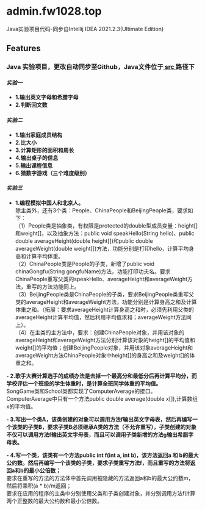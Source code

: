 # **admin.fw1028.top**

Java实验项目代码-同步自Intellij IDEA 2021.2.3(Ultimate Edition)

## Features

### Java 实验项目，更改自动同步至Github，Java文件位于[ src ](https://github.com/FW27623/admin.fw1028.top/tree/master/src)路径下

#### _**实验一**_
- **1.输出英文字母和希腊字母**
- **2.判断回文数**

#### _**实验二**_
- **1.输出家庭成员结构**
- **2.比大小**
- **3.计算矩形的面积和周长**
- **4.输出桌子的信息**
- **5.输出课程信息**
- **6.猜数字游戏（三个难度级别）**

#### **_实验三_**
- **1.编程模拟中国人和北京人。**  
     除主类外，还有3个类：People、ChinaPeople和BeijingPeople类，要求如下：  
（1）People类是抽象类，有权限是protected的double型成员变量：height[]和weight[]，以及抽象方法：public void speakHello(String hello)、public double averageHeight(double height[])和public double averageWeight(double weight[])方法，功能分别是打印hello，计算平均身高和计算平均体重。  
（2）ChinaPeople类是People的子类，新增了public void chinaGongfu(String gongfuName)方法，功能打印功夫名。要求ChinaPeople重写父类的speakHello、averageHeight和averageWeight方法，重写的方法功能同上。  
（3）BeijingPeople类是ChinaPeople的子类，要求BeijingPeople类重写父类的averageHeight和averageWeight方法，功能分别是计算身高之和及计算体重之和。（拓展：要求averageHeight计算身高之和时，必须先利用父类的averageHeight计算平均值，然后利用平均值求和；averageWeight方法同上）。  
（4）在主类的主方法中，要求：创建ChinaPeople对象，并用该对象的averageHeight和averageWeight方法分别计算该对象的height[]的平均值和weight[]的平均值；创建BeijingPeople对象，并用该对象averageHeight和averageWeight方法ChinaPeople对象中height[]的身高之和及weight[]的体重之和。  

**- 2.歌手大赛计算选手的成绩办法是去掉一个最高分和最低分后再计算平均分，而学校评估一个班级的学生体重时，是计算全班同学体重的平均值。**  
     SongGame类和School类都实现了ComputerAverage的接口。  
     ComputerAverage中只有一个方法public double average(double x[]),计算数组x的平均值。  

**- 3.写出一个类A，该类创建的对象可以调用方法f输出英文字母表，然后再编写一个该类的子类B，要求子类B必须继承A类的方法（不允许重写），子类创建的对象不仅可以调用方法f输出英文字母表，而且可以调用子类新增的方法g输出希腊字母表。**  

**- 4.写一个类，该类有一个方法public int f(int a, int b)，该方法返回a 和 b的最大公约数。然后再编写一个该类的子类，要求子类重写方法f，而且重写的方法将返回a和b的最小公倍数；**  
     要求在重写的方法的方法体中首先调用被隐藏的方法返回a和b的最大公约数m，然后将乘积(a * b)/m返回；  
     要求在应用的程序的主类中分别使用父类和子类创建对象，并分别调用方法f计算两个正整数的最大公约数和最小公倍数。
